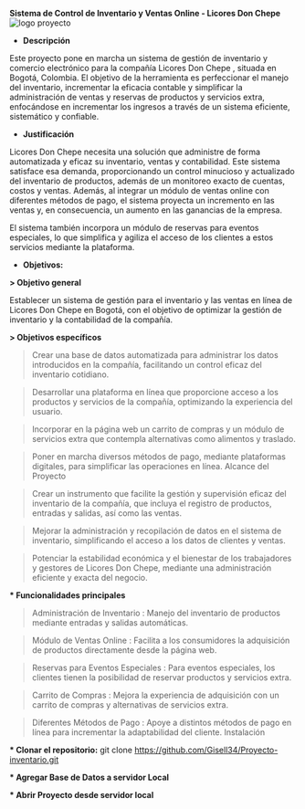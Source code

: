__Sistema de Control de Inventario y Ventas Online - Licores Don Chepe__ 
![logo proyecto](https://github.com/user-attachments/assets/f6de92cc-2898-4994-9153-17778a494d08)


* __Descripción__

Este proyecto pone en marcha un sistema de gestión de inventario y comercio electrónico para la compañía Licores Don Chepe , situada en Bogotá, Colombia. El objetivo de la herramienta es perfeccionar el manejo del inventario, incrementar la eficacia contable y simplificar la administración de ventas y reservas de productos y servicios extra, enfocándose en incrementar los ingresos a través de un sistema eficiente, sistemático y confiable.

* __Justificación__

Licores Don Chepe necesita una solución que administre de forma automatizada y eficaz su inventario, ventas y contabilidad. Este sistema satisface esa demanda, proporcionando un control minucioso y actualizado del inventario de productos, además de un monitoreo exacto de cuentas, costos y ventas. Además, al integrar un módulo de ventas online con diferentes métodos de pago, el sistema proyecta un incremento en las ventas y, en consecuencia, un aumento en las ganancias de la empresa.

El sistema también incorpora un módulo de reservas para eventos especiales, lo que simplifica y agiliza el acceso de los clientes a estos servicios mediante la plataforma.

* __Objetivos:__

__>  Objetivo general__

Establecer un sistema de gestión para el inventario y las ventas en línea de Licores Don Chepe en Bogotá, con el objetivo de optimizar la gestión de inventario y la contabilidad de la compañía.


__> Objetivos específicos__

> Crear una base de datos automatizada para administrar los datos introducidos en la compañía, facilitando un control eficaz del inventario cotidiano.

> Desarrollar una plataforma en línea que proporcione acceso a los productos y servicios de la compañía, optimizando la experiencia del usuario.

> Incorporar en la página web un carrito de compras y un módulo de servicios extra que contempla alternativas como alimentos y traslado.

> Poner en marcha diversos métodos de pago, mediante plataformas digitales, para simplificar las operaciones en línea.
Alcance del Proyecto

> Crear un instrumento que facilite la gestión y supervisión eficaz del inventario de la compañía, que incluya el registro de productos, entradas y salidas, así como las ventas.

> Mejorar la administración y recopilación de datos en el sistema de inventario, simplificando el acceso a los datos de clientes y ventas.

> Potenciar la estabilidad económica y el bienestar de los trabajadores y gestores de Licores Don Chepe, mediante una administración eficiente y exacta del negocio.



__* Funcionalidades principales__

> Administración de Inventario : Manejo del inventario de productos mediante entradas y salidas automáticas.

> Módulo de Ventas Online : Facilita a los consumidores la adquisición de productos directamente desde la página web.

> Reservas para Eventos Especiales : Para eventos especiales, los clientes tienen la posibilidad de reservar productos y servicios extra.

> Carrito de Compras : Mejora la experiencia de adquisición con un carrito de compras y alternativas de servicios extra.

> Diferentes Métodos de Pago : Apoye a distintos métodos de pago en línea para incrementar la adaptabilidad del cliente.
Instalación


__* Clonar el repositorio:__
git clone https://github.com/Gisell34/Proyecto-inventario.git

__* Agregar Base de Datos a servidor Local__

__* Abrir Proyecto desde servidor local__
